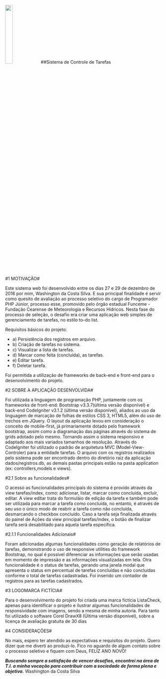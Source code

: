 <img src="https://cloud.githubusercontent.com/assets/17282308/21560764/ebd79726-ce4a-11e6-8007-823fcac7a16b.png" width="22%"></img> 
##Sistema de Controle de Tarefas

#1 MOTIVAÇÃO#

Este sistema web foi desenvolvido entre os dias 27 e 29 de dezembro de 2016 por mim, Washington da Costa Silva. E sua principal finalidade é servir como quesito de avaliação ao processo seletivo do cargo de Programador PHP Júnior, processo esse, promovido pelo órgão estadual Funceme - Fundação Cearense de Meteorologia e Recursos Hídricos. Nesta fase do processo de seleção, o desafio era criar uma aplicação web simples de gerenciamento de tarefas, no estilo to-do list.

Requisitos básicos do projeto:
- a) Persistência dos registros em arquivo.
- b) Criação de tarefas no sistema.
- c) Visualizar a lista de tarefas.
- d) Marcar como feita (concluída), as tarefas.
- e) Editar tarefa.
- f) Deletar tarefa.

Foi permitida a utilização de frameworks de back-end e front-end para o desenvolvimento do projeto.


#2 SOBRE A APLICAÇÃO DESENVOLVIDA#

Foi utilizada a linguagem de programação PHP, juntamente com os frameworks de front-end: Bootstrap v3.3.7(última versão disponível) e back-end CodeIgniter v3.1.2 (última versão disponível), aliados ao uso da linguagem de marcação de folhas de estilos CSS 3, HTML5, além do uso de trechos em JQuery. O layout da aplicação levou em consideração o conceito de mobile-first, já primariamente dotado pelo framework bootstrap, assim como a diagramação das páginas através do sistema de grids adotado pelo mesmo. Tornando assim o sistema responsivo e adaptado aos mais variados tamanhos de resolução. Através do CodeIgniter foi utilizado o padrão de arquitetura MVC (Model-View-Controler) para a entidade tarefas. O arquivo com os registros realizados pelo sistema pode ser encontrado dentro do diretório raiz da aplicação dados/registros.db, as demais pastas principais estão na pasta application (ex: controllers,models e views).

#2.1 Sobre as funcionalidades#

O acesso as funcionalidades principais do sistema é provido através da view tarefas/index, como: adicionar, listar, marcar como concluída, excluir, editar. A view editar trata do formuláio de edição da tarefa e também pode ser utilizada para marcar a tarefa como concluída, no entanto, é através de seu uso o único modo de reabrir a tarefa como não concluída, desmarcando o checkbox concluído. Caso a tarefa seja finalizada através do painel de Ações da view principal tarefas/index, o botão de finalizar tarefa será desabilitado para aquela tarefa especifica.

#2.1.1 Funcionalidades Adicionais#

Foram adicionadas algumas funcionalidades como geração de relatórios de tarefas, demonstrando o uso de responsive utilities do framework Bootstrap, no qual é possível diferenciar as informações que serão usadas em momento de impressão e as informações visualizadas em tela. Otra funcionalidade é o status de tarefas, gerando uma janela modal que apresenta o status em percentual de tarefas concluídas e não concluídas conforme o total de tarefas cadastradas. Foi inserido um contador de registros para as tarefas cadastrados.

#3 LOGOMARCA FICTÍCIA#

Para o desenvolvimento do projeto foi criada uma marca fictícia ListaCheck, apenas para identificar o projeto e ilustrar algumas funcionalidades de responsividade com imagens, sendo a mesma de minha autoria. Para tanto foi utilizado o software Corel DrawX8 (Última versão disponível), sobre a licença de avaliação gratuita de 30 dias

#4 CONSIDERAÇÕES#

No mais, espero ter atendido as expectativas e requisitos do projeto. Quero dizer que me diverti ao produzi-lo. Fico no aguardo de algum contato sobre o processo seletivo e fiquem com Deus, FELIZ ANO NOVO!

_**Buscando sempre a satisfação de vencer desafios, encontrei na área de T.I. a minha vocação para contribuir com a sociedade de forma plena e objetiva.**_
<right>Washington da Costa Silva</right>
